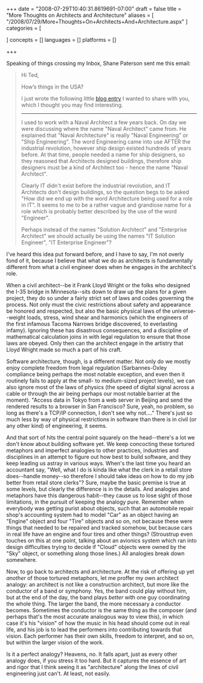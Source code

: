 +++
date = "2008-07-29T10:40:31.8619691-07:00"
draft = false
title = "More Thoughts on Architects and Architecture"
aliases = [
	"/2008/07/29/More+Thoughts+On+Architects+And+Architecture.aspx"
]
categories = [
	
]
concepts = []
languages = []
platforms = []
 
+++
<p>Speaking of things crossing my Inbox, Shane Paterson sent me this email:</p> <blockquote> <p>Hi Ted,</p> <p>How’s things in the USA?</p> <p>I just wrote the following little <a href="http://www.javaworks.co.nz/blojsom/blog/default/2008/">blog entry</a> I wanted to share with you, which I thought you may find interesting.</p> <hr>  <p>I used to work with a Naval Architect a few years back. On day we were discussing where the name "Naval Architect" came from. He explained that "Naval Architecture" is really "Naval Engineering" or "Ship Engineering". The word Engineering came into use AFTER the industrial revolution, however ship design existed hundreds of years before. At that time, people needed a name for ship designers, so they reasoned that Architects designed buildings, therefore ship designers must be a kind of Architect too - hence the name "Naval Architect".</p> <p>Clearly IT didn't exist before the industrial revolution, and IT Architects don't design buildings, so the question begs to be asked "How did we end up with the word Architecture being used for a role in IT". It seems to me to be a rather vague and grandiose name for a role which is probably better described by the use of the word "Engineer". </p> <p>Perhaps instead of the names "Solution Architect" and "Enterprise Architect" we should actually be using the names "IT Solution Engineer", "IT Enterprise Engineer"? </p></blockquote> <p>I've heard this idea put forward before, and I have to say, I'm not overly fond of it, because I believe that what we do as architects is fundamentally different from what a civil engineer does when he engages in the architect's role.</p> <p>When a civil architect--be it Frank Lloyd Wright or the folks who designed the I-35 bridge in Minnesota--sits down to draw up the plans for a given project, they do so under a fairly strict set of laws and codes governing the process. Not only must the civic restrictions about safety and appearance be honored and respected, but also the basic physical laws of the universe--weight loads, stress, wind shear and harmonics (which the engineers of the first infamous Tacoma Narrows bridge discovered, to everlasting infamy). Ignoring these has disastrous consequences, and a discipline of mathematical calculation joins in with legal regulation to ensure that those laws are obeyed. Only then can the architect engage in the artistry that Lloyd Wright made so much a part of his craft.</p> <p>Software architecture, though, is a different matter. Not only do we mostly enjoy complete freedom from legal regulation (Sarbannes-Oxley compliance being perhaps the most notable exception, and even then it routinely fails to apply at the small- to medium-sized project levels), we can also ignore most of the laws of physics (the speed of digital signal across a cable or through the air being perhaps our most notable barrier at the moment). "Access data in Tokyo from a web server in Beijing and send the rendered results to a browser in San Francisco? Sure, yeah, no problem, so long as there's a TCP/IP connection, I don't see why not...." There's just so much less by way of physical restrictions in software than there is in civil (or any other kind) of engineering, it seems.</p> <p>And that sort of hits the central point squarely on the head--there's a lot we don't know about building software yet. We keep concocting these tortured metaphors and imperfect analogies to other practices, industries and disciplines in an attempt to figure out how best to build software, and they keep leading us astray in various ways. When's the last time you heard an accountant say, "Well, what I do is kinda like what the clerk in a retail store does--handle money--so therefore I should take ideas on how to do my job better from retail store clerks"? Sure, maybe the basic premise is true at some levels, but clearly the difference is in the details. And analogies and metaphors have this dangerous habit--they cause us to lose sight of those limitations, in the pursuit of keeping the analogy pure. Remember when everybody was getting purist about objects, such that an automobile repair shop's accounting system had to model "Car" as an object having an "Engine" object and four "Tire" objects and so on, not because these were things that needed to be repaired and tracked somehow, but because cars in real life have an engine and four tires and other things? (Stroustrup even touches on this at one point, talking about an avionics system which ran into design difficulties trying to decide if "Cloud" objects were owned by the "Sky" object, or something along those lines.) All analogies break down somewhere.</p> <p>Now, to go back to architects and architecture. At the risk of offering up yet <em>another</em> of those tortured metaphors, let me proffer my own architect analogy: an architect is not like a construction architect, but more like the conductor of a band or symphony. Yes, the band could play without him, but at the end of the day, the band plays <em>better</em> with one guy coordinating the whole thing. The larger the band, the more necessary a conductor becomes. Sometimes the conductor is the same thing as the composer (and perhaps that's the most accurate analogous way to view this), in which case it's his "vision" of how the music in his head should come out in real life, and his job is to lead the performers into contributing towards that vision. Each performer has their own skills, freedom to interpret, and so on, but within the larger vision of the work.</p> <p>Is it a perfect analogy? Heavens, no. It falls apart, just as every other analogy does, if you stress it too hard. But it captures the essence of art and rigor that I think seeing it as "architecture" along the lines of civil engineering just can't. At least, not easily.</p>
 
